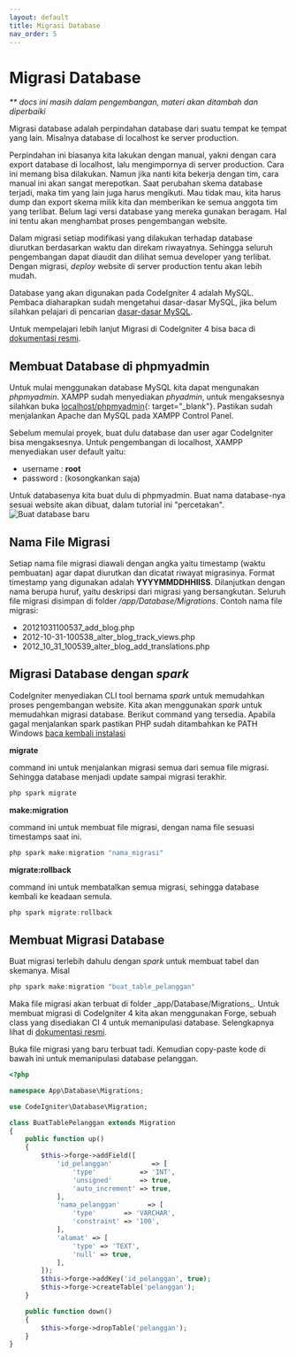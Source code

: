 ```yaml
---
layout: default
title: Migrasi Database
nav_order: 5
---
```


<!-- markdownlint-disable MD025 MD036 -->

# Migrasi Database

_\*\* docs ini masih dalam pengembangan, materi akan ditambah dan diperbaiki_

Migrasi database adalah perpindahan database dari suatu tempat ke tempat yang lain. Misalnya database di localhost ke server production.

Perpindahan ini biasanya kita lakukan dengan manual, yakni dengan cara export database di localhost, lalu mengimpornya di server production. Cara ini memang bisa dilakukan. Namun jika nanti kita bekerja dengan tim, cara manual ini akan sangat merepotkan. Saat perubahan skema database terjadi, maka tim yang lain juga harus mengikuti. Mau tidak mau, kita harus dump dan export skema milik kita dan memberikan ke semua anggota tim yang terlibat. Belum lagi versi database yang mereka gunakan beragam. Hal ini tentu akan menghambat proses pengembangan website.

Dalam migrasi setiap modifikasi yang dilakukan terhadap database diurutkan berdasarkan waktu dan direkam riwayatnya. Sehingga seluruh pengembangan dapat diaudit dan dilihat semua developer yang terlibat. Dengan migrasi, _deploy_ website di server production tentu akan lebih mudah.

Database yang akan digunakan pada CodeIgniter 4 adalah MySQL. Pembaca diaharapkan sudah mengetahui dasar-dasar MySQL, jika belum silahkan pelajari di pencarian [dasar-dasar MySQL](https://www.google.com/search?q=dasar+dasar+mysql).

Untuk mempelajari lebih lanjut Migrasi di CodeIgniter 4 bisa baca di [dokumentasi resmi](https://codeigniter4.github.io/userguide/dbmgmt/migration.html).

## Membuat Database di phpmyadmin

Untuk mulai menggunakan database MySQL kita dapat mengunakan _phpmyadmin_. XAMPP sudah menyediakan _phyadmin_, untuk mengaksesnya silahkan buka [localhost/phpmyadmin](http://localhost/phpmyadmin/){: target="\_blank"}. Pastikan sudah menjalankan Apache dan MySQL pada XAMPP Control Panel.

Sebelum memulai proyek, buat dulu database dan user agar CodeIgniter bisa mengaksesnya. Untuk pengembangan di localhost, XAMPP menyediakan user default yaitu:

- username : **root**
- password : (kosongkankan saja)

Untuk databasenya kita buat dulu di phpmyadmin. Buat nama database-nya sesuai website akan dibuat, dalam tutorial ini "percetakan".
![Buat database baru](/assets/img/phpmyadmin-create-database.JPG)

## Nama File Migrasi

Setiap nama file migrasi diawali dengan angka yaitu timestamp (waktu pembuatan) agar dapat diurutkan dan dicatat riwayat migrasinya. Format timestamp yang digunakan adalah **YYYYMMDDHHIISS**. Dilanjutkan dengan nama berupa huruf, yaitu deskripsi dari migrasi yang bersangkutan. Seluruh file migrasi disimpan di folder _/app/Database/Migrations_. Contoh nama file migrasi:

- 20121031100537_add_blog.php
- 2012-10-31-100538_alter_blog_track_views.php
- 2012_10_31_100539_alter_blog_add_translations.php

## Migrasi Database dengan _spark_

CodeIgniter menyediakan CLI tool bernama _spark_ untuk memudahkan proses pengembangan website. Kita akan menggunakan _spark_ untuk memudahkan migrasi database. Berikut command yang tersedia. Apabila gagal menjalankan spark pastikan PHP sudah ditambahkan ke PATH Windows [baca kembali instalasi](/p2-installation)

**migrate**

command ini untuk menjalankan migrasi semua dari semua file migrasi. Sehingga database menjadi update sampai migrasi terakhir.

```powershell
php spark migrate
```

**make:migration**

command ini untuk membuat file migrasi, dengan nama file sesuasi timestamps saat ini.

```powershell
php spark make:migration "nama_migrasi"
```

**migrate:rollback**

command ini untuk membatalkan semua migrasi, sehingga database kembali ke keadaan semula.

```powershell
php spark migrate:rollback
```

## Membuat Migrasi Database

Buat migrasi terlebih dahulu dengan _spark_ untuk membuat tabel dan skemanya. Misal

```powershell
php spark make:migration "buat_table_pelanggan"
```

Maka file migrasi akan terbuat di folder \_app/Database/Migrations\_.
Untuk membuat migrasi di CodeIgniter 4 kita akan menggunakan Forge, sebuah class yang disediakan CI 4 untuk memanipulasi database. Selengkapnya lihat di [dokumentasi resmi](https://codeigniter4.github.io/userguide/dbmgmt/forge.html).

Buka file migrasi yang baru terbuat tadi. Kemudian copy-paste kode di bawah ini untuk memanipulasi database pelanggan.

```php
<?php

namespace App\Database\Migrations;

use CodeIgniter\Database\Migration;

class BuatTablePelanggan extends Migration
{
    public function up()
    {
        $this->forge->addField([
            'id_pelanggan'          => [
                'type'           => 'INT',
                'unsigned'       => true,
                'auto_increment' => true,
            ],
            'nama_pelanggan'       => [
                'type'       => 'VARCHAR',
                'constraint' => '100',
            ],
            'alamat' => [
                'type' => 'TEXT',
                'null' => true,
            ],
        ]);
        $this->forge->addKey('id_pelanggan', true);
        $this->forge->createTable('pelanggan');
    }

    public function down()
    {
        $this->forge->dropTable('pelanggan');
    }
}
```
